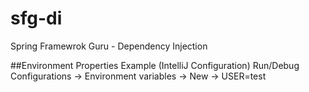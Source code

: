 # sfg-di
Spring Framewrok Guru - Dependency Injection


##Environment Properties Example (IntelliJ Configuration)
Run/Debug Configurations -> Environment variables -> New -> USER=test
